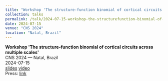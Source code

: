 ```yaml
---
title: "Workshop 'The structure‑function binomial of cortical circuits across multiple scales'"
collection: talks
permalink: /talk/2024-07-15-workshop-the-structurefunction-binomial-of-cortical-circuits-across-multiple-scales
date: 2024-07-15
venue: "CNS 2024"
location: "Natal, Brazil"
---
```


**Workshop 'The structure‑function binomial of cortical circuits across multiple scales'**  
CNS 2024 — Natal, Brazil  
2024-07-15  
[slides]() [video]()  
Press: [link]()  
